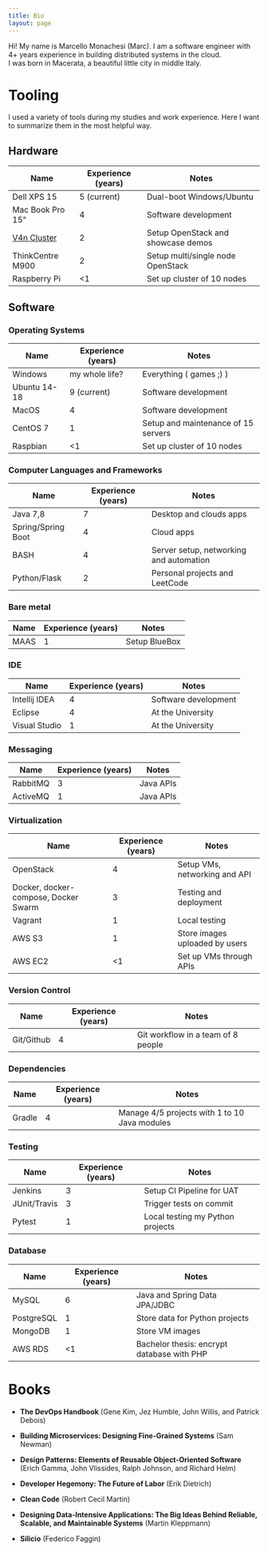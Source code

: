 ```yaml
---
title: Bio
layout: page
---
```


Hi! My name is Marcello Monachesi (Marc). I am a software engineer with 4+ years experience in building distributed systems in the cloud.  
I was born in Macerata, a beautiful little city in middle Italy.

# Tooling
I used a variety of tools during my studies and work experience. Here I want to summarize them in the most helpful way.

## Hardware

| Name        | Experience (years) | Notes  |
| ------------- |-------------|--------------|
| Dell XPS 15      | 5 (current) | Dual-boot Windows/Ubuntu |
| Mac Book Pro 15"     | 4   | Software development   |
| [V4n Cluster](https://www.tranquilpc.co/v4n)          | 2    |    Setup OpenStack and showcase demos  |
| ThinkCentre M900 | 2   |   Setup multi/single node OpenStack  |
| Raspberry Pi     | <1 |    Set up cluster of 10 nodes        |

## Software
### Operating Systems

| Name       | Experience (years)           | Notes  |
| ------------- |-------------| -----|
| Windows | my whole life?      |    Everything ( games ;) ) |
| Ubuntu 14-18      | 9 (current) | Software development |
| MacOS | 4      |    Software development |
| CentOS 7    | 1      | Setup and maintenance of 15 servers  |
| Raspbian | <1      |    Set up cluster of 10 nodes |

### Computer Languages and Frameworks

| Name       | Experience (years) | Notes  |
| ------------- |-------------| -----|
| Java 7,8  | 7 | Desktop and clouds apps |
| Spring/Spring Boot  | 4 | Cloud apps |
| BASH | 4 | Server setup, networking and automation  |
| Python/Flask | 2 | Personal projects and LeetCode |

### Bare metal

| Name       | Experience (years)| Notes  |
| ------------- |----| -----|
| MAAS | 1 | Setup BlueBox |

### IDE

| Name        | Experience (years) | Notes  |
| ------------- |-------------| -------|
| Intellij IDEA | 4 | Software development  |
| Eclipse    | 4    | At the University   |
| Visual Studio    | 1    | At the University   |

### Messaging

| Name        | Experience (years) | Notes  |
| ------------- |-------------| -------|
| RabbitMQ | 3 | Java APIs  |
| ActiveMQ    | 1    | Java APIs   |

### Virtualization

| Name       | Experience (years)| Notes  |
| ------------- |-------------| -----|
| OpenStack      | 4 | Setup VMs, networking and API |
| Docker, docker-compose, Docker Swarm | 3 |    Testing and deployment |
| Vagrant    | 1 | Local testing  |
| AWS S3 | 1   |    Store images uploaded by users |
| AWS EC2 | <1  |    Set up VMs through APIs |

### Version Control

| Name       | Experience (years)           | Notes  |
| ------------- |-------------| -----|
| Git/Github      | 4 | Git workflow in a team of 8 people |

### Dependencies

| Name       | Experience (years)           | Notes  |
| ------------- |-------------| -----|
| Gradle      | 4 | Manage 4/5 projects with 1 to 10 Java modules |

### Testing

| Name       | Experience (years)           | Notes  |
| ------------- |-------------| -----|
| Jenkins      | 3 | Setup CI Pipeline for UAT |
| JUnit/Travis    | 3   | Trigger tests on commit |
| Pytest | 1 | Local testing my Python projects  |

### Database

| Name       | Experience (years)           | Notes  |
| ------------- |-------------| -----|
| MySQL      | 6 | Java and Spring Data JPA/JDBC |
| PostgreSQL | 1 | Store data for Python projects |
| MongoDB | 1 | Store VM images |
| AWS RDS    | <1 | Bachelor thesis: encrypt database with PHP  |



# Books

- **The DevOps Handbook** (Gene Kim, Jez Humble, John Willis, and Patrick Debois)

- **Building Microservices: Designing Fine-Grained Systems** (Sam Newman)

- **Design Patterns: Elements of Reusable Object-Oriented Software** (Erich Gamma, John Vlissides, Ralph Johnson, and Richard Helm)

- **Developer Hegemony: The Future of Labor** (Erik Dietrich)

- **Clean Code** (Robert Cecil Martin)

- **Designing Data-Intensive Applications: The Big Ideas Behind Reliable, Scalable, and Maintainable Systems** (Martin Kleppmann)

- **Silicio** (Federico Faggin)

